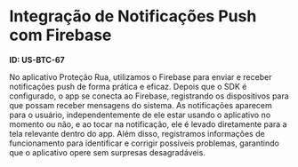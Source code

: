 # Integração de Notificações Push com Firebase

**ID: US-BTC-67**

No aplicativo Proteção Rua, utilizamos o Firebase para enviar e receber notificações push de forma prática e eficaz. Depois que o SDK é configurado, o app se conecta ao Firebase, registrando os dispositivos para que possam receber mensagens do sistema. As notificações aparecem para o usuário, independentemente de ele estar usando o aplicativo no momento ou não, e ao tocar na notificação, ele é levado diretamente para a tela relevante dentro do app. Além disso, registramos informações de funcionamento para identificar e corrigir possíveis problemas, garantindo que o aplicativo opere sem surpresas desagradáveis.